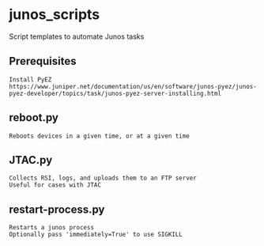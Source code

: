 # junos_scripts
Script templates to automate Junos tasks

## Prerequisites
    Install PyEZ
    https://www.juniper.net/documentation/us/en/software/junos-pyez/junos-pyez-developer/topics/task/junos-pyez-server-installing.html

## reboot.py
    Reboots devices in a given time, or at a given time

## JTAC.py
    Collects RSI, logs, and uploads them to an FTP server
    Useful for cases with JTAC

## restart-process.py
    Restarts a junos process
    Optionally pass 'immediately=True' to use SIGKILL
    
